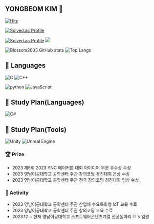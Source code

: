<div align=left>

## YONGBEOM KIM 🤣
[![Hits](https://hits.seeyoufarm.com/api/count/incr/badge.svg?url=https%3A%2F%2Fgithub.com%2FBlossom2605&count_bg=%2379C83D&title_bg=%23555555&icon=&icon_color=%23E7E7E7&title=hits&edge_flat=false)](https://hits.seeyoufarm.com)

[![Solved.ac
Profile](http://mazassumnida.wtf/api/mini/generate_badge?boj=yule2605)](https://solved.ac/yule2605)

[![Solved.ac Profile](http://mazassumnida.wtf/api/v2/generate_badge?boj=yule2605)](https://solved.ac/yule2605/)
<img src="http://mazandi.herokuapp.com/api?handle=yule2605&theme=dark"/>

![Blossom2605 GitHub stats](https://github-readme-stats.vercel.app/api?username=Blossom2605&theme=dark)
![Top Langs](https://github-readme-stats.vercel.app/api/top-langs/?username=Blossom2605&layout=compact&theme=dark)

## 📖 Languages

![C](https://img.shields.io/badge/C-A8B9CC?logo=C&logoColor=black)
![C++](https://img.shields.io/badge/C%2B%2B-00599C?logo=c%2B%2B)

![python](https://img.shields.io/badge/Python-3776AB?logo=python&logoColor=white)
![JavaScript](https://img.shields.io/badge/JavaScript-F7DF1E?logo=javascript&logoColor=black)

## 📖 Study Plan(Languages)
![C#](https://img.shields.io/badge/C%23-239120?logo=Csharp)

## 📖 Study Plan(Tools)
![Unity](https://img.shields.io/badge/Unity-000000?logo=Unity)
![Unreal Engine](https://img.shields.io/badge/unrealengine-%23313131.svg?logo=unrealengine&logoColor=white)

  <h3>🏆 Prize</h3>
  <ul>
    <li>2023 제5회 2023 YNC 메이커톤 대회 아이디어 부문 우수상 수상</li>
    <li>2023 영남이공대학교 공학센터 주관 창의코딩 경진대회 은상 수상</li>
    <li>2023 영남이공대학교 공학센터 주관 전국 창의코딩 경진대회 입상 수상</li>
  </ul>
  
  <h3>🏃 Activity</h3>
  <ul>
    <li>2023 영남이공대학교 공학센터 주관 산업체 수요특화형 IoT 교육 수료</li>
    <li>2023 영남이공대학교 공학센터 주관 창의코딩 교육 수료</li>
    <li>2023.12 ~ 현재 영남이공대학교 소프트웨어콘텐츠계열 전공동아리 IT's 임원</li>
  </ul>

</div>
